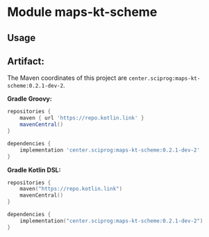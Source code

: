 # Module maps-kt-scheme



## Usage

## Artifact:

The Maven coordinates of this project are `center.sciprog:maps-kt-scheme:0.2.1-dev-2`.

**Gradle Groovy:**
```groovy
repositories {
    maven { url 'https://repo.kotlin.link' }
    mavenCentral()
}

dependencies {
    implementation 'center.sciprog:maps-kt-scheme:0.2.1-dev-2'
}
```
**Gradle Kotlin DSL:**
```kotlin
repositories {
    maven("https://repo.kotlin.link")
    mavenCentral()
}

dependencies {
    implementation("center.sciprog:maps-kt-scheme:0.2.1-dev-2")
}
```
